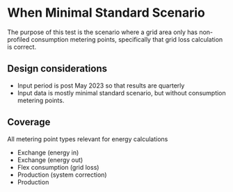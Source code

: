 # When Minimal Standard Scenario

The purpose of this test is the scenario where a grid area only has non-profiled consumption metering points, specifically that grid loss calculation is correct.

## Design considerations

- Input period is post May 2023 so that results are quarterly
- Input data is mostly minimal standard scenario, but without consumption metering points.

## Coverage

All metering point types relevant for energy calculations

- Exchange (energy in)
- Exchange (energy out)
- Flex consumption (grid loss)
- Production (system correction)
- Production
